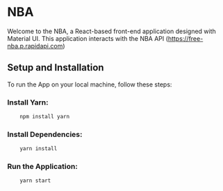 # NBA

Welcome to the NBA, a React-based front-end application designed with Material UI. This application interacts with the NBA API (https://free-nba.p.rapidapi.com)

## Setup and Installation

To run the App on your local machine, follow these steps:

### Install Yarn:

```bash
    npm install yarn
```

### Install Dependencies:

```bash
    yarn install
```

### Run the Application:

```bash
    yarn start
```
